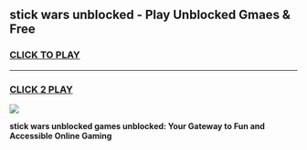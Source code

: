 
## stick wars unblocked - Play Unblocked Gmaes & Free
<h3>
<a href="https://news.freeplayer.one?title=stick_wars_unblocked&ref=16F">CLICK TO PLAY</a></h3>
<hr>

<h3>
<a href="https://news.freeplayer.one?title=stick_wars_unblocked&ref=16F">CLICK 2 PLAY</a>
  
</h3>

<a href="https://news.freeplayer.one?title=stick_wars_unblocked&ref=16F/"><img src="https://clearcache.store/games.png"></a>


**stick wars unblocked games unblocked: Your Gateway to Fun and Accessible Online Gaming**
